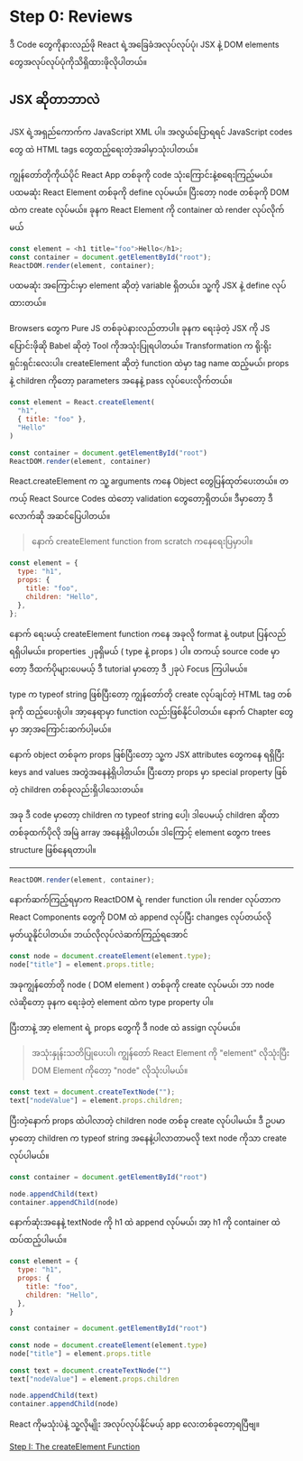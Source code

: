 # Step 0: Reviews

ဒီ Code တွေကိုနားလည်ဖို React ရဲ့အခြေခံအလုပ်လုပ်ပုံ၊ JSX နဲ့ DOM elements တွေအလုပ်လုပ်ပုံကိုသိရှိထားဖိုလိုပါတယ်။

## JSX ဆိုတာဘာလဲ

JSX ရဲ့အရှည်ကောက်က JavaScript XML ပါ။ အလွယ်ပြောရရင် JavaScript codes တွေ ထဲ HTML tags တွေထည့်ရေးတဲ့အခါမှာသုံးပါတယ်။

ကျွန်တော်တိုကိုယ်ပိုင် React App တစ်ခုကို code သုံးကြောင်းနဲ့စရေးကြည့်မယ်။ ပထမဆုံး React Element တစ်ခုကို define လုပ်မယ်။ ပြီးတော့ node တစ်ခုကို DOM ထဲက create လုပ်မယ်။
ခုနက React Element ကို container ထဲ render လုပ်လိုက်မယ်

```javascript
const element = <h1 title="foo">Hello</h1>;
const container = document.getElementById("root");
ReactDOM.render(element, container);
```

ပထမဆုံး အကြောင်းမှာ element ဆိုတဲ့ variable ရှိတယ်။ သူ့ကို JSX နဲ့ define လုပ်ထားတယ်။

Browsers တွေက Pure JS တစ်ခုပဲနားလည်တာပါ။ ခုနက ရေးခဲ့တဲ့ JSX ကို JS ပြောင်းဖိုဆို Babel ဆိုတဲ့ Tool ကိုအသုံးပြုရပါတယ်။ Transformation က ရိုးရိုးရှင်းရှင်းလေးပါ။ createElement ဆိုတဲ့ function ထဲမှာ tag name ထည့်မယ်၊ props နဲ့ children ကိုတော့ parameters အနေနဲ့ pass လုပ်ပေးလိုက်တယ်။

```javascript
const element = React.createElement(
  "h1",
  { title: "foo" },
  "Hello"
)
​
const container = document.getElementById("root")
ReactDOM.render(element, container)
```

React.createElement က သူ့ arguments ကနေ Object တွေပြန်ထုတ်ပေးတယ်။ တကယ့် React Source Codes ထဲတော့ validation တွေတော့ရှိတယ်။ ဒီမှာတော့ ဒီလောက်ဆို အဆင်ပြေပါတယ်။

> နောက် createElement function from scratch ကနေရေးပြမှာပါ။

```js
const element = {
  type: "h1",
  props: {
    title: "foo",
    children: "Hello",
  },
};
```

နောက် ရေးမယ့် createElement function ကနေ အခုလို format နဲ့ output ပြန်လည်ရရှိပါမယ်။
properties ၂ခုရှိမယ် ( type နဲ့ props ) ပါ။ တကယ့် source code မှာတော့ ဒီထက်ပိုများပေမယ့် ဒီ tutorial မှာတော့ ဒီ ၂ခုပဲ Focus ကြပါမယ်။

type က typeof string ဖြစ်ပြီးတော့ ကျွန်တော်တို create လုပ်ချင်တဲ့ HTML tag တစ်ခုကို ထည့်ပေးရုံပါ။ အာ့နေရာမှာ function လည်းဖြစ်နိုင်ပါတယ်။ နောက် Chapter တွေမှာ အာ့အကြောင်းဆက်ပါ့မယ်။

နောက် object တစ်ခုက props ဖြစ်ပြီးတော့ သူ့က JSX attributes တွေကနေ ရရှိပြီး keys and values အတွဲအနေနဲ့ရှိပါတယ်။ ပြီးတော့ props မှာ special property ဖြစ်တဲ့ children တစ်ခုလည်းရှိပါသေးတယ်။

အခု ဒီ code မှာတော့ children က typeof string ပေါ့၊ ဒါပေမယ့် children ဆိုတာ တစ်ခုထက်ပိုလို အမြဲ array အနေနဲ့ရှိပါတယ်။ ဒါကြောင့် element တွေက trees structure ဖြစ်နေရတာပါ။

---

```js
ReactDOM.render(element, container);
```

နောက်ဆက်ကြည့်ရမှာက ReactDOM ရဲ့ render function ပါ။ render လုပ်တာက React Components တွေကို DOM ထဲ append လုပ်ပြီး changes လုပ်တယ်လိုမှတ်ယူနိုင်ပါတယ်။ ဘယ်လိုလုပ်လဲဆက်ကြည့်ရအောင်

```js
const node = document.createElement(element.type);
node["title"] = element.props.title;
```

အခုကျွန်တော်တို node ( DOM element ) တစ်ခုကို create လုပ်မယ်၊ ဘာ node လဲဆိုတော့ ခုနက ရေးခဲ့တဲ့ element ထဲက type property ပါ။

ပြီးတာနဲ့ အာ့ element ရဲ့ props တွေကို ဒီ node ထဲ assign လုပ်မယ်။

> အသုံးနှုန်းသတိပြုပေးပါ၊ ကျွန်တော် React Element ကို "element" လိုသုံးပြီး DOM Element ကိုတော့ "node" လိုသုံးပါမယ်။

```js
const text = document.createTextNode("");
text["nodeValue"] = element.props.children;
```

ပြီးတဲ့နောက် props ထဲပါလာတဲ့ children node တစ်ခု create လုပ်ပါမယ်။ ဒီ ဥပမာမှာတော့ children က typeof string အနေနဲ့ပါလာတာမလို text node ကိုသာ create လုပ်ပါမယ်။

```js
const container = document.getElementById("root")
​
node.appendChild(text)
container.appendChild(node)
```

နောက်ဆုံးအနေနဲ့ textNode ကို h1 ထဲ append လုပ်မယ်၊ အာ့ h1 ကို container ထဲ
ထပ်ထည့်ပါမယ်။

```js
const element = {
  type: "h1",
  props: {
    title: "foo",
    children: "Hello",
  },
}
​
const container = document.getElementById("root")
​
const node = document.createElement(element.type)
node["title"] = element.props.title
​
const text = document.createTextNode("")
text["nodeValue"] = element.props.children
​
node.appendChild(text)
container.appendChild(node)
```

React ကိုမသုံးပဲနဲ့ သူ့လိုမျိုး အလုပ်လုပ်နိုင်မယ့် app လေးတစ်ခုတော့ရပြီဗျ။

[Step I: The createElement Function](https://github.com/nayyaung9/build-your-own-react-burmese/blob/main/1-step.md)
